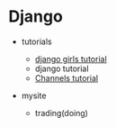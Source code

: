 # Django
- tutorials
  - [django girls tutorial](https://tutorial.djangogirls.org/en/)
  - django tutorial
  - [Channels tutorial](https://channels.readthedocs.io/en/latest/tutorial/index.html)

- mysite
  - trading(doing)
